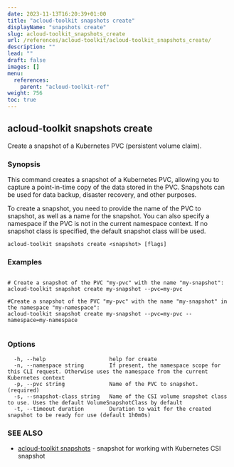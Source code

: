 ```yaml
---
date: 2023-11-13T16:20:39+01:00
title: "acloud-toolkit snapshots create"
displayName: "snapshots create"
slug: acloud-toolkit_snapshots_create
url: /references/acloud-toolkit/acloud-toolkit_snapshots_create/
description: ""
lead: ""
draft: false
images: []
menu:
  references:
    parent: "acloud-toolkit-ref"
weight: 756
toc: true
---
```

## acloud-toolkit snapshots create

Create a snapshot of a Kubernetes PVC (persistent volume claim).

### Synopsis

This command creates a snapshot of a Kubernetes PVC, allowing you to capture a point-in-time copy of the data stored in the PVC. Snapshots can be used for data backup, disaster recovery, and other purposes.

To create a snapshot, you need to provide the name of the PVC to snapshot, as well as a name for the snapshot. You can also specify a namespace if the PVC is not in the current namespace context. If no snapshot class is specified, the default snapshot class will be used.

```
acloud-toolkit snapshots create <snapshot> [flags]
```

### Examples

```

# Create a snapshot of the PVC "my-pvc" with the name "my-snapshot":
acloud-toolkit snapshot create my-snapshot --pvc=my-pvc

#Create a snapshot of the PVC "my-pvc" with the name "my-snapshot" in the namespace "my-namespace":
acloud-toolkit snapshot create my-snapshot --pvc=my-pvc --namespace=my-namespace
		
```

### Options

```
  -h, --help                    help for create
  -n, --namespace string        If present, the namespace scope for this CLI request. Otherwise uses the namespace from the current Kubernetes context
  -p, --pvc string              Name of the PVC to snapshot. (required)
  -s, --snapshot-class string   Name of the CSI volume snapshot class to use. Uses the default VolumeSnapshotClass by default
  -t, --timeout duration        Duration to wait for the created snapshot to be ready for use (default 1h0m0s)
```

### SEE ALSO

* [acloud-toolkit snapshots](/references/acloud-toolkit/acloud-toolkit_snapshots/)	 - snapshot for working with Kubernetes CSI snapshot

